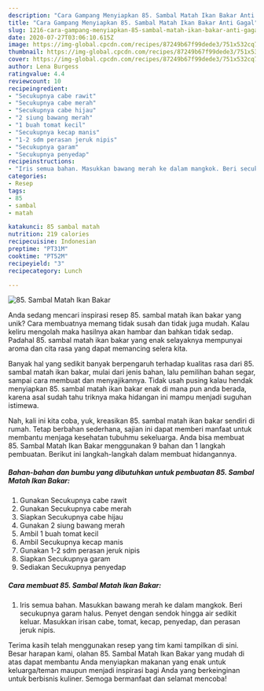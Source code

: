 ```yaml
---
description: "Cara Gampang Menyiapkan 85. Sambal Matah Ikan Bakar Anti Gagal"
title: "Cara Gampang Menyiapkan 85. Sambal Matah Ikan Bakar Anti Gagal"
slug: 1216-cara-gampang-menyiapkan-85-sambal-matah-ikan-bakar-anti-gagal
date: 2020-07-27T03:06:10.615Z
image: https://img-global.cpcdn.com/recipes/87249b67f99dede3/751x532cq70/85-sambal-matah-ikan-bakar-foto-resep-utama.jpg
thumbnail: https://img-global.cpcdn.com/recipes/87249b67f99dede3/751x532cq70/85-sambal-matah-ikan-bakar-foto-resep-utama.jpg
cover: https://img-global.cpcdn.com/recipes/87249b67f99dede3/751x532cq70/85-sambal-matah-ikan-bakar-foto-resep-utama.jpg
author: Lena Burgess
ratingvalue: 4.4
reviewcount: 10
recipeingredient:
- "Secukupnya cabe rawit"
- "Secukupnya cabe merah"
- "Secukupnya cabe hijau"
- "2 siung bawang merah"
- "1 buah tomat kecil"
- "Secukupnya kecap manis"
- "1-2 sdm perasan jeruk nipis"
- "Secukupnya garam"
- "Secukupnya penyedap"
recipeinstructions:
- "Iris semua bahan. Masukkan bawang merah ke dalam mangkok. Beri secukupnya garam halus. Penyet dengan sendok hingga air sedikit keluar. Masukkan irisan cabe, tomat, kecap, penyedap, dan perasan jeruk nipis."
categories:
- Resep
tags:
- 85
- sambal
- matah

katakunci: 85 sambal matah 
nutrition: 219 calories
recipecuisine: Indonesian
preptime: "PT31M"
cooktime: "PT52M"
recipeyield: "3"
recipecategory: Lunch

---
```



![85. Sambal Matah Ikan Bakar](https://img-global.cpcdn.com/recipes/87249b67f99dede3/751x532cq70/85-sambal-matah-ikan-bakar-foto-resep-utama.jpg)

Anda sedang mencari inspirasi resep 85. sambal matah ikan bakar yang unik? Cara membuatnya memang tidak susah dan tidak juga mudah. Kalau keliru mengolah maka hasilnya akan hambar dan bahkan tidak sedap. Padahal 85. sambal matah ikan bakar yang enak selayaknya mempunyai aroma dan cita rasa yang dapat memancing selera kita.

Banyak hal yang sedikit banyak berpengaruh terhadap kualitas rasa dari 85. sambal matah ikan bakar, mulai dari jenis bahan, lalu pemilihan bahan segar, sampai cara membuat dan menyajikannya. Tidak usah pusing kalau hendak menyiapkan 85. sambal matah ikan bakar enak di mana pun anda berada, karena asal sudah tahu triknya maka hidangan ini mampu menjadi suguhan istimewa.




Nah, kali ini kita coba, yuk, kreasikan 85. sambal matah ikan bakar sendiri di rumah. Tetap berbahan sederhana, sajian ini dapat memberi manfaat untuk membantu menjaga kesehatan tubuhmu sekeluarga. Anda bisa membuat 85. Sambal Matah Ikan Bakar menggunakan 9 bahan dan 1 langkah pembuatan. Berikut ini langkah-langkah dalam membuat hidangannya.

<!--inarticleads1-->

##### Bahan-bahan dan bumbu yang dibutuhkan untuk pembuatan 85. Sambal Matah Ikan Bakar:

1. Gunakan Secukupnya cabe rawit
1. Gunakan Secukupnya cabe merah
1. Siapkan Secukupnya cabe hijau
1. Gunakan 2 siung bawang merah
1. Ambil 1 buah tomat kecil
1. Ambil Secukupnya kecap manis
1. Gunakan 1-2 sdm perasan jeruk nipis
1. Siapkan Secukupnya garam
1. Sediakan Secukupnya penyedap




<!--inarticleads2-->

##### Cara membuat 85. Sambal Matah Ikan Bakar:

1. Iris semua bahan. Masukkan bawang merah ke dalam mangkok. Beri secukupnya garam halus. Penyet dengan sendok hingga air sedikit keluar. Masukkan irisan cabe, tomat, kecap, penyedap, dan perasan jeruk nipis.




Terima kasih telah menggunakan resep yang tim kami tampilkan di sini. Besar harapan kami, olahan 85. Sambal Matah Ikan Bakar yang mudah di atas dapat membantu Anda menyiapkan makanan yang enak untuk keluarga/teman maupun menjadi inspirasi bagi Anda yang berkeinginan untuk berbisnis kuliner. Semoga bermanfaat dan selamat mencoba!

